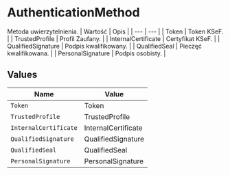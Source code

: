 # AuthenticationMethod

Metoda uwierzytelnienia.
| Wartość | Opis |
| --- | --- |
| Token | Token KSeF. |
| TrustedProfile | Profil Zaufany. |
| InternalCertificate | Certyfikat KSeF. |
| QualifiedSignature | Podpis kwalifikowany. |
| QualifiedSeal | Pieczęć kwalifikowana. |
| PersonalSignature | Podpis osobisty. |



## Values

| Name                  | Value                 |
| --------------------- | --------------------- |
| `Token`               | Token                 |
| `TrustedProfile`      | TrustedProfile        |
| `InternalCertificate` | InternalCertificate   |
| `QualifiedSignature`  | QualifiedSignature    |
| `QualifiedSeal`       | QualifiedSeal         |
| `PersonalSignature`   | PersonalSignature     |